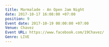 ```yaml
---
title: Marmalade - An Open Jam Night
date: 2017-10-17 16:08:00 +07:00
position: 9
Event date: 2017-10-19 00:00:00 +07:00
Venue: Chavez
Event URL: https://www.facebook.com/19Chavez/
Genre: LIVE
---
```


